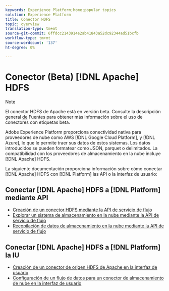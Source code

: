 ```yaml
---
keywords: Experience Platform;home;popular topics
solution: Experience Platform
title: Conector HDFS
topic: overview
translation-type: tm+mt
source-git-commit: 6ffdcc2143914e2ab41843a52dc92344ad51bcfb
workflow-type: tm+mt
source-wordcount: '137'
ht-degree: 0%

---
```



# Conector (Beta) [!DNL Apache] HDFS

>[!NOTE]
>El conector HDFS de Apache está en versión beta. Consulte la descripción general [de](../../home.md#terms-and-conditions) Fuentes para obtener más información sobre el uso de conectores con etiquetas beta.

Adobe Experience Platform proporciona conectividad nativa para proveedores de nube como AWS [!DNL Google Cloud Platform], y [!DNL Azure], lo que le permite traer sus datos de estos sistemas. Los datos introducidos se pueden formatear como JSON, parquet o delimitados. La compatibilidad con los proveedores de almacenamiento en la nube incluye [!DNL Apache] HDFS.

La siguiente documentación proporciona información sobre cómo conectar [!DNL Apache] HDFS con [!DNL Platform] las API o la interfaz de usuario:

## Conectar [!DNL Apache] HDFS a [!DNL Platform] mediante API

- [Creación de un conector HDFS mediante la API de servicio de flujo](../../tutorials/api/create/cloud-storage/hdfs.md)
- [Explorar un sistema de almacenamiento en la nube mediante la API de servicio de flujo](../../tutorials/api/explore/cloud-storage.md)
- [Recopilación de datos de almacenamiento en la nube mediante la API de servicio de flujo](../../tutorials/api/collect/cloud-storage.md)

## Conectar [!DNL Apache] HDFS a [!DNL Platform] la IU

- [Creación de un conector de origen HDFS de Apache en la interfaz de usuario](../../tutorials/ui/create/cloud-storage/hdfs.md)
- [Configuración de un flujo de datos para un conector de almacenamiento de nube en la interfaz de usuario](../../tutorials/ui/dataflow/batch/cloud-storage.md)